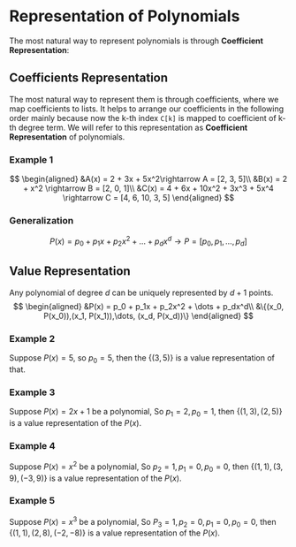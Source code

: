 # Representation of Polynomials
The most natural way to represent polynomials is through **Coefficient Representation**:

## Coefficients Representation
The most natural way to represent them is through coefficients, where we map coefficients to lists. It helps to arrange our coefficients in the following order mainly because now the k-th index `C[k]` is mapped to coefficient of k-th degree term. We will refer to this representation as **Coefficient Representation** of polynomials.

### Example 1
$$
\begin{aligned}
&A(x) = 2 + 3x + 5x^2\rightarrow A = [2, 3, 5]\\
&B(x) = 2 + x^2 \rightarrow B = [2, 0, 1]\\
&C(x) = 4 + 6x + 10x^2 + 3x^3 + 5x^4 \rightarrow C = [4, 6, 10, 3, 5]
\end{aligned}
$$

### Generalization
$$
P(x) = p_0 + p_1x + p_2x^2 + \dots + p_dx^d \rightarrow P = [p_0, p_1,\dots,p_d]
$$

## Value Representation
Any polynomial of degree $d$ can be uniquely represented by $d+1$ points.
$$
\begin{aligned}
&P(x) = p_0 + p_1x + p_2x^2 + \dots + p_dx^d\\
&\{(x_0, P(x_0)),(x_1, P(x_1)),\dots, (x_d, P(x_d))\}
\end{aligned}
$$

### Example 2
Suppose $P(x) = 5$, so $p_0 =5$, then the $\{(3, 5)\}$ is a value representation of that.

### Example 3
Suppose $P(x) = 2x + 1$ be a polynomial, So $p_1 = 2, p_0 = 1$, then $\{(1,3), (2,5)\}$ is a value representation of the $P(x)$.

### Example 4
Suppose $P(x) = x^2$ be a polynomial, So $p_2 = 1, p_1 =0,p_0 = 0$, then $\{(1,1), (3, 9), (-3, 9)\}$ is a value representation of the $P(x)$.

### Example 5
Suppose $P(x) = x^3$ be a polynomial, So $P_3 = 1, p_2 = 0, p_1 =0,p_0 = 0$, then $\{(1,1), (2, 8), (-2, -8)\}$ is a value representation of the $P(x)$.
